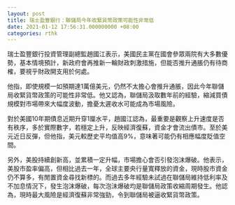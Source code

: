 ```yaml
---
layout: post
title: 瑞士盈豐銀行：聯儲局今年收緊貨幣政策可能性非常低
date: 2021-01-12 17:56:31.000000000 +08:00
categories: rthk
---
```


瑞士盈豐銀行投資管理副總監趙國江表示，美國民主黨在國會參眾兩院有大多數優勢，基本情境預計，新政府會再推新一輪財政刺激措施，但能否推升通脹仍有待商榷，要視乎財政開支用於何處。

他指，即使規模一如預期達1萬億美元，仍然不太擔心會推升通脹，因此今年聯儲局收緊貨幣政策的可能性非常低。他又認為，聯儲局汲取數年前的經驗，縮減買債規模對市場帶來大幅度波動，擔憂太遲收水可能成為市場風險。

對於美國10年期債息近期升穿1厘水平，趙國江認為，最重要是觀察上升速度是否有秩序，多於實際數字，若穩定上升，反映經濟復蘇，資金才會流出債市。至於美元近日反彈，但他指，美元較歷史平均值高9%，意味著可能仍有相應幅度貶值空間。

另外，美股持續創新高，並累積一定升幅，市場擔心會否引發泡沫爆破。他表示，美股市盈率偏高，但相比過去一年，全球主要央行量寬釋放的資金，現時股市資金仍不算多，有閒置資金尋找新標的。而過去多年經驗未試過在聯儲局維持低利率及不加息情況下，發生泡沫爆破，每次泡沬爆破均是聯儲局政策收縮周期發生。他認為，現時最大風險是經濟復蘇非常強勁，令到聯儲局被逼收緊貨幣政策。
